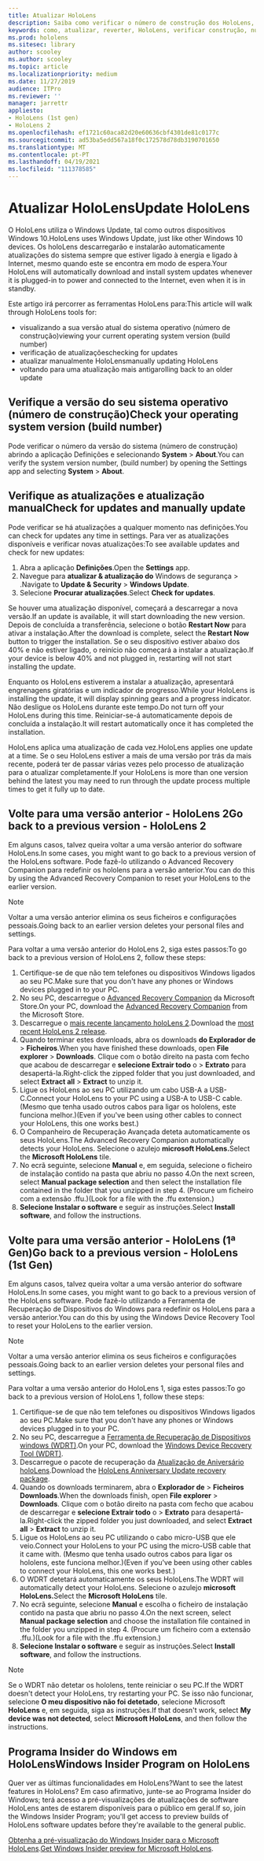 ```yaml
---
title: Atualizar HoloLens
description: Saiba como verificar o número de construção dos HoloLens, mantenha-se atualizado com as atualizações do dispositivo, junte-se ao Programa Insiders e reverta as atualizações.
keywords: como, atualizar, reverter, HoloLens, verificar construção, número de construção
ms.prod: hololens
ms.sitesec: library
author: scooley
ms.author: scooley
ms.topic: article
ms.localizationpriority: medium
ms.date: 11/27/2019
audience: ITPro
ms.reviewer: ''
manager: jarrettr
appliesto:
- HoloLens (1st gen)
- HoloLens 2
ms.openlocfilehash: ef1721c60aca82d20e60636cbf4301de81c0177c
ms.sourcegitcommit: ad53ba5edd567a18f0c172578d78db3190701650
ms.translationtype: MT
ms.contentlocale: pt-PT
ms.lasthandoff: 04/19/2021
ms.locfileid: "111378585"
---
```

# <a name="update-hololens"></a><span data-ttu-id="63a9f-104">Atualizar HoloLens</span><span class="sxs-lookup"><span data-stu-id="63a9f-104">Update HoloLens</span></span>

<span data-ttu-id="63a9f-105">O HoloLens utiliza o Windows Update, tal como outros dispositivos Windows 10.</span><span class="sxs-lookup"><span data-stu-id="63a9f-105">HoloLens uses Windows Update, just like other Windows 10 devices.</span></span> <span data-ttu-id="63a9f-106">Os holoLens descarregarão e instalarão automaticamente atualizações do sistema sempre que estiver ligado à energia e ligado à Internet, mesmo quando este se encontra em modo de espera.</span><span class="sxs-lookup"><span data-stu-id="63a9f-106">Your HoloLens will automatically download and install system updates whenever it is plugged-in to power and connected to the Internet, even when it is in standby.</span></span>

<span data-ttu-id="63a9f-107">Este artigo irá percorrer as ferramentas HoloLens para:</span><span class="sxs-lookup"><span data-stu-id="63a9f-107">This article will walk through HoloLens tools for:</span></span>

- <span data-ttu-id="63a9f-108">visualizando a sua versão atual do sistema operativo (número de construção)</span><span class="sxs-lookup"><span data-stu-id="63a9f-108">viewing your current operating system version (build number)</span></span>
- <span data-ttu-id="63a9f-109">verificação de atualizações</span><span class="sxs-lookup"><span data-stu-id="63a9f-109">checking for updates</span></span>
- <span data-ttu-id="63a9f-110">atualizar manualmente HoloLens</span><span class="sxs-lookup"><span data-stu-id="63a9f-110">manually updating HoloLens</span></span>
- <span data-ttu-id="63a9f-111">voltando para uma atualização mais antiga</span><span class="sxs-lookup"><span data-stu-id="63a9f-111">rolling back to an older update</span></span>

## <a name="check-your-operating-system-version-build-number"></a><span data-ttu-id="63a9f-112">Verifique a versão do seu sistema operativo (número de construção)</span><span class="sxs-lookup"><span data-stu-id="63a9f-112">Check your operating system version (build number)</span></span>

<span data-ttu-id="63a9f-113">Pode verificar o número da versão do sistema (número de construção) abrindo a aplicação Definições e selecionando **System**  >  **About**.</span><span class="sxs-lookup"><span data-stu-id="63a9f-113">You can verify the system version number, (build number) by opening the Settings app and selecting **System** > **About**.</span></span>

## <a name="check-for-updates-and-manually-update"></a><span data-ttu-id="63a9f-114">Verifique as atualizações e atualização manual</span><span class="sxs-lookup"><span data-stu-id="63a9f-114">Check for updates and manually update</span></span>

<span data-ttu-id="63a9f-115">Pode verificar se há atualizações a qualquer momento nas definições.</span><span class="sxs-lookup"><span data-stu-id="63a9f-115">You can check for updates any time in settings.</span></span>  <span data-ttu-id="63a9f-116">Para ver as atualizações disponíveis e verificar novas atualizações:</span><span class="sxs-lookup"><span data-stu-id="63a9f-116">To see available updates and check for new updates:</span></span>

1. <span data-ttu-id="63a9f-117">Abra a aplicação **Definições**.</span><span class="sxs-lookup"><span data-stu-id="63a9f-117">Open the **Settings** app.</span></span>
1. <span data-ttu-id="63a9f-118">Navegue para **atualizar & atualização do** Windows de segurança  >  .</span><span class="sxs-lookup"><span data-stu-id="63a9f-118">Navigate to **Update & Security** > **Windows Update**.</span></span>
1. <span data-ttu-id="63a9f-119">Selecione **Procurar atualizações**.</span><span class="sxs-lookup"><span data-stu-id="63a9f-119">Select **Check for updates**.</span></span>

<span data-ttu-id="63a9f-120">Se houver uma atualização disponível, começará a descarregar a nova versão.</span><span class="sxs-lookup"><span data-stu-id="63a9f-120">If an update is available, it will start downloading the new version.</span></span> <span data-ttu-id="63a9f-121">Depois de concluída a transferência, selecione o botão **Restart Now** para ativar a instalação.</span><span class="sxs-lookup"><span data-stu-id="63a9f-121">After the download is complete, select the **Restart Now** button to trigger the installation.</span></span> <span data-ttu-id="63a9f-122">Se o seu dispositivo estiver abaixo dos 40% e não estiver ligado, o reinício não começará a instalar a atualização.</span><span class="sxs-lookup"><span data-stu-id="63a9f-122">If your device is below 40% and not plugged in, restarting will not start installing the update.</span></span>

<span data-ttu-id="63a9f-123">Enquanto os HoloLens estiverem a instalar a atualização, apresentará engrenagens giratórias e um indicador de progresso.</span><span class="sxs-lookup"><span data-stu-id="63a9f-123">While your HoloLens is installing the update, it will display spinning gears and a progress indicator.</span></span> <span data-ttu-id="63a9f-124">Não desligue os HoloLens durante este tempo.</span><span class="sxs-lookup"><span data-stu-id="63a9f-124">Do not turn off your HoloLens during this time.</span></span> <span data-ttu-id="63a9f-125">Reiniciar-se-á automaticamente depois de concluída a instalação.</span><span class="sxs-lookup"><span data-stu-id="63a9f-125">It will restart automatically once it has completed the installation.</span></span>

<span data-ttu-id="63a9f-126">HoloLens aplica uma atualização de cada vez.</span><span class="sxs-lookup"><span data-stu-id="63a9f-126">HoloLens applies one update at a time.</span></span>  <span data-ttu-id="63a9f-127">Se o seu HoloLens estiver a mais de uma versão por trás da mais recente, poderá ter de passar várias vezes pelo processo de atualização para o atualizar completamente.</span><span class="sxs-lookup"><span data-stu-id="63a9f-127">If your HoloLens is more than one version behind the latest you may need to run through the update process multiple times to get it fully up to date.</span></span>

## <a name="go-back-to-a-previous-version---hololens-2"></a><span data-ttu-id="63a9f-128">Volte para uma versão anterior - HoloLens 2</span><span class="sxs-lookup"><span data-stu-id="63a9f-128">Go back to a previous version - HoloLens 2</span></span>

<span data-ttu-id="63a9f-129">Em alguns casos, talvez queira voltar a uma versão anterior do software HoloLens.</span><span class="sxs-lookup"><span data-stu-id="63a9f-129">In some cases, you might want to go back to a previous version of the HoloLens software.</span></span> <span data-ttu-id="63a9f-130">Pode fazê-lo utilizando o Advanced Recovery Companion para redefinir os hololens para a versão anterior.</span><span class="sxs-lookup"><span data-stu-id="63a9f-130">You can do this by using the Advanced Recovery Companion to reset your HoloLens to the earlier version.</span></span>

> [!NOTE]
> <span data-ttu-id="63a9f-131">Voltar a uma versão anterior elimina os seus ficheiros e configurações pessoais.</span><span class="sxs-lookup"><span data-stu-id="63a9f-131">Going back to an earlier version deletes your personal files and settings.</span></span>

<span data-ttu-id="63a9f-132">Para voltar a uma versão anterior do HoloLens 2, siga estes passos:</span><span class="sxs-lookup"><span data-stu-id="63a9f-132">To go back to a previous version of HoloLens 2, follow these steps:</span></span>

1. <span data-ttu-id="63a9f-133">Certifique-se de que não tem telefones ou dispositivos Windows ligados ao seu PC.</span><span class="sxs-lookup"><span data-stu-id="63a9f-133">Make sure that you don't have any phones or Windows devices plugged in to your PC.</span></span>
1. <span data-ttu-id="63a9f-134">No seu PC, descarregue o [Advanced Recovery Companion](https://www.microsoft.com/p/advanced-recovery-companion/9p74z35sfrs8?activetab=pivot:overviewtab) da Microsoft Store.</span><span class="sxs-lookup"><span data-stu-id="63a9f-134">On your PC, download the [Advanced Recovery Companion](https://www.microsoft.com/p/advanced-recovery-companion/9p74z35sfrs8?activetab=pivot:overviewtab) from the Microsoft Store.</span></span>
1. <span data-ttu-id="63a9f-135">Descarregue o [mais recente lançamento holoLens 2](https://aka.ms/hololens2download).</span><span class="sxs-lookup"><span data-stu-id="63a9f-135">Download the [most recent HoloLens 2 release](https://aka.ms/hololens2download).</span></span>
1. <span data-ttu-id="63a9f-136">Quando terminar estes downloads, abra os downloads **do Explorador de**  >  **Ficheiros**.</span><span class="sxs-lookup"><span data-stu-id="63a9f-136">When you have finished these downloads, open **File explorer** > **Downloads**.</span></span> <span data-ttu-id="63a9f-137">Clique com o botão direito na pasta com fecho que acabou de descarregar e **selecione Extrair todo** o  >  **Extrato** para desapertá-la.</span><span class="sxs-lookup"><span data-stu-id="63a9f-137">Right-click the zipped folder that you just downloaded, and select **Extract all** > **Extract** to unzip it.</span></span>
1. <span data-ttu-id="63a9f-138">Ligue os HoloLens ao seu PC utilizando um cabo USB-A a USB-C.</span><span class="sxs-lookup"><span data-stu-id="63a9f-138">Connect your HoloLens to your PC using a USB-A to USB-C cable.</span></span> <span data-ttu-id="63a9f-139">(Mesmo que tenha usado outros cabos para ligar os hololens, este funciona melhor.)</span><span class="sxs-lookup"><span data-stu-id="63a9f-139">(Even if you've been using other cables to connect your HoloLens, this one works best.)</span></span>
1. <span data-ttu-id="63a9f-140">O Companheiro de Recuperação Avançada deteta automaticamente os seus HoloLens.</span><span class="sxs-lookup"><span data-stu-id="63a9f-140">The Advanced Recovery Companion automatically detects your HoloLens.</span></span> <span data-ttu-id="63a9f-141">Selecione o azulejo **microsoft HoloLens.**</span><span class="sxs-lookup"><span data-stu-id="63a9f-141">Select the **Microsoft HoloLens** tile.</span></span>
1. <span data-ttu-id="63a9f-142">No ecrã seguinte, selecione **Manual** e, em seguida, selecione o ficheiro de instalação contido na pasta que abriu no passo 4.</span><span class="sxs-lookup"><span data-stu-id="63a9f-142">On the next screen, select **Manual package selection** and then select the installation file contained in the folder that you unzipped in step 4.</span></span> <span data-ttu-id="63a9f-143">(Procure um ficheiro com a extensão .ffu.)</span><span class="sxs-lookup"><span data-stu-id="63a9f-143">(Look for a file with the .ffu extension.)</span></span>
1. <span data-ttu-id="63a9f-144">**Selecione Instalar o software** e seguir as instruções.</span><span class="sxs-lookup"><span data-stu-id="63a9f-144">Select **Install software**, and follow the instructions.</span></span>

## <a name="go-back-to-a-previous-version---hololens-1st-gen"></a><span data-ttu-id="63a9f-145">Volte para uma versão anterior - HoloLens (1ª Gen)</span><span class="sxs-lookup"><span data-stu-id="63a9f-145">Go back to a previous version - HoloLens (1st Gen)</span></span>

<span data-ttu-id="63a9f-146">Em alguns casos, talvez queira voltar a uma versão anterior do software HoloLens.</span><span class="sxs-lookup"><span data-stu-id="63a9f-146">In some cases, you might want to go back to a previous version of the HoloLens software.</span></span> <span data-ttu-id="63a9f-147">Pode fazê-lo utilizando a Ferramenta de Recuperação de Dispositivos do Windows para redefinir os HoloLens para a versão anterior.</span><span class="sxs-lookup"><span data-stu-id="63a9f-147">You can do this by using the Windows Device Recovery Tool to reset your HoloLens to the earlier version.</span></span>

> [!NOTE]
> <span data-ttu-id="63a9f-148">Voltar a uma versão anterior elimina os seus ficheiros e configurações pessoais.</span><span class="sxs-lookup"><span data-stu-id="63a9f-148">Going back to an earlier version deletes your personal files and settings.</span></span>

<span data-ttu-id="63a9f-149">Para voltar a uma versão anterior do HoloLens 1, siga estes passos:</span><span class="sxs-lookup"><span data-stu-id="63a9f-149">To go back to a previous version of HoloLens 1, follow these steps:</span></span>

1. <span data-ttu-id="63a9f-150">Certifique-se de que não tem telefones ou dispositivos Windows ligados ao seu PC.</span><span class="sxs-lookup"><span data-stu-id="63a9f-150">Make sure that you don't have any phones or Windows devices plugged in to your PC.</span></span>
1. <span data-ttu-id="63a9f-151">No seu PC, descarregue a [Ferramenta de Recuperação de Dispositivos windows (WDRT)](https://support.microsoft.com/help/12379).</span><span class="sxs-lookup"><span data-stu-id="63a9f-151">On your PC, download the [Windows Device Recovery Tool (WDRT)](https://support.microsoft.com/help/12379).</span></span>
1. <span data-ttu-id="63a9f-152">Descarregue o pacote de recuperação da [Atualização de Aniversário holoLens](https://aka.ms/hololensrecovery).</span><span class="sxs-lookup"><span data-stu-id="63a9f-152">Download the [HoloLens Anniversary Update recovery package](https://aka.ms/hololensrecovery).</span></span>
1. <span data-ttu-id="63a9f-153">Quando os downloads terminarem, abra o **Explorador de**  >  **Ficheiros Downloads**.</span><span class="sxs-lookup"><span data-stu-id="63a9f-153">When the downloads finish, open **File explorer** > **Downloads**.</span></span> <span data-ttu-id="63a9f-154">Clique com o botão direito na pasta com fecho que acabou de descarregar e **selecione Extrair todo** o  >  **Extrato** para desapertá-la.</span><span class="sxs-lookup"><span data-stu-id="63a9f-154">Right-click the zipped folder you just downloaded, and select **Extract all** > **Extract** to unzip it.</span></span>
1. <span data-ttu-id="63a9f-155">Ligue os HoloLens ao seu PC utilizando o cabo micro-USB que ele veio.</span><span class="sxs-lookup"><span data-stu-id="63a9f-155">Connect your HoloLens to your PC using the micro-USB cable that it came with.</span></span> <span data-ttu-id="63a9f-156">(Mesmo que tenha usado outros cabos para ligar os hololens, este funciona melhor.)</span><span class="sxs-lookup"><span data-stu-id="63a9f-156">(Even if you've been using other cables to connect your HoloLens, this one works best.)</span></span>
1. <span data-ttu-id="63a9f-157">O WDRT detetará automaticamente os seus HoloLens.</span><span class="sxs-lookup"><span data-stu-id="63a9f-157">The WDRT will automatically detect your HoloLens.</span></span> <span data-ttu-id="63a9f-158">Selecione o azulejo **microsoft HoloLens.**</span><span class="sxs-lookup"><span data-stu-id="63a9f-158">Select the **Microsoft HoloLens** tile.</span></span>
1. <span data-ttu-id="63a9f-159">No ecrã seguinte, selecione **Manual** e escolha o ficheiro de instalação contido na pasta que abriu no passo 4.</span><span class="sxs-lookup"><span data-stu-id="63a9f-159">On the next screen, select **Manual package selection** and choose the installation file contained in the folder you unzipped in step 4.</span></span> <span data-ttu-id="63a9f-160">(Procure um ficheiro com a extensão .ffu.)</span><span class="sxs-lookup"><span data-stu-id="63a9f-160">(Look for a file with the .ffu extension.)</span></span>
1. <span data-ttu-id="63a9f-161">**Selecione Instalar o software** e seguir as instruções.</span><span class="sxs-lookup"><span data-stu-id="63a9f-161">Select **Install software**, and follow the instructions.</span></span>

> [!NOTE]
> <span data-ttu-id="63a9f-162">Se o WDRT não detetar os hololens, tente reiniciar o seu PC.</span><span class="sxs-lookup"><span data-stu-id="63a9f-162">If the WDRT doesn't detect your HoloLens, try restarting your PC.</span></span> <span data-ttu-id="63a9f-163">Se isso não funcionar, selecione **O meu dispositivo não foi detetado**, selecione Microsoft **HoloLens** e, em seguida, siga as instruções.</span><span class="sxs-lookup"><span data-stu-id="63a9f-163">If that doesn't work, select **My device was not detected**, select **Microsoft HoloLens**, and then follow the instructions.</span></span>

## <a name="windows-insider-program-on-hololens"></a><span data-ttu-id="63a9f-164">Programa Insider do Windows em HoloLens</span><span class="sxs-lookup"><span data-stu-id="63a9f-164">Windows Insider Program on HoloLens</span></span>

<span data-ttu-id="63a9f-165">Quer ver as últimas funcionalidades em HoloLens?</span><span class="sxs-lookup"><span data-stu-id="63a9f-165">Want to see the latest features in HoloLens?</span></span>  <span data-ttu-id="63a9f-166">Em caso afirmativo, junte-se ao Programa Insider do Windows; terá acesso a pré-visualizações de atualizações de software HoloLens antes de estarem disponíveis para o público em geral.</span><span class="sxs-lookup"><span data-stu-id="63a9f-166">If so, join the Windows Insider Program; you'll get access to preview builds of HoloLens software updates before they're available to the general public.</span></span>

<span data-ttu-id="63a9f-167">[Obtenha a pré-visualização do Windows Insider para o Microsoft HoloLens](hololens-insider.md).</span><span class="sxs-lookup"><span data-stu-id="63a9f-167">[Get Windows Insider preview for Microsoft HoloLens](hololens-insider.md).</span></span>

